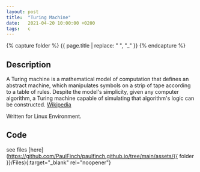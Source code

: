 ```yaml
---
layout: post
title:  "Turing Machine"
date:   2021-04-20 10:00:00 +0200
tags:   c
---
```

{% capture folder %}
{{ page.title | replace: " ", "_" }}
{% endcapture %}

## Description ##
A Turing machine is a mathematical model of computation that defines an abstract machine, which manipulates symbols on a strip of tape according to a table of rules. Despite the model's simplicity, given any computer algorithm, a Turing machine capable of simulating that algorithm's logic can be constructed.
[Wikipedia](https://en.wikipedia.org/wiki/Turing_machine)

Written for Linux Environment.

## Code ##
see files [here](https://github.com/PaulFinch/paulfinch.github.io/tree/main/assets/{{ folder }}/Files){:target="_blank" rel="noopener"}